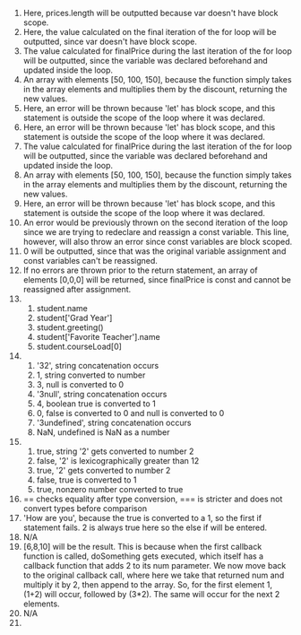 1. Here, prices.length will be outputted because var doesn't have block scope.
2. Here, the value calculated on the final iteration of the for loop will be outputted, since var doesn't have block scope. 
3. The value calculated for finalPrice during the last iteration of the for loop will be outputted, since the variable was declared beforehand and updated inside the loop.
4. An array with elements [50, 100, 150], because the function simply takes in the array elements and multiplies them by the discount, returning the new values. 
5. Here, an error will be thrown because 'let' has block scope, and this statement is outside the scope of the loop where it was declared.
6. Here, an error will be thrown because 'let' has block scope, and this statement is outside the scope of the loop where it was declared.
7. The value calculated for finalPrice during the last iteration of the for loop will be outputted, since the variable was declared beforehand and updated inside the loop.
8. An array with elements [50, 100, 150], because the function simply takes in the array elements and multiplies them by the discount, returning the new values. 
9. Here, an error will be thrown because 'let' has block scope, and this statement is outside the scope of the loop where it was declared.
10. An error would be previously thrown on the second iteration of the loop since we are trying to redeclare and reassign a const variable. This line, however, will also throw an error since const variables are block scoped.
11. 0 will be outputted, since that was the original variable assignment and const variables can't be reassigned. 
12. If no errors are thrown prior to the return statement, an array of elements [0,0,0] will be returned, since finalPrice is const and cannot be reassigned after assignment. 
13.
	1. student.name
	2. student['Grad Year']
	3. student.greeting()
	4. student['Favorite Teacher'].name
	5. student.courseLoad[0]
14. 
	1. '32', string concatenation occurs
	2. 1, string converted to number
	3. 3, null is converted to 0 
	4. '3null', string concatenation occurs
	5. 4, boolean true is converted to 1
	6. 0, false is converted to 0 and null is converted to 0
	7. '3undefined', string concatenation occurs
	8. NaN, undefined is NaN as a number
15.
	1. true, string '2' gets converted to number 2
	2. false, '2' is lexicographically greater than 12
	3. true, '2' gets converted to number 2
	4. false, true is converted to 1
	5. true, nonzero number converted to true
16. == checks equality after type conversion, === is stricter and does not convert types before comparison
17. 'How are you', because the true is converted to a 1, so the first if statement fails. 2 is always true here so the else if will be entered.
18. N/A
19. [6,8,10] will be the result. This is because when the first callback function is called, doSomething gets executed, which itself has a callback function that adds 2 to its num parameter. We now move back to the original callback call, where here we take that returned num and multiply it by 2, then append to the array. So, for the first element 1, (1+2) will occur, followed by (3*2). The same will occur for the next 2 elements. 
20. N/A
21. 
